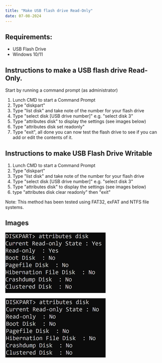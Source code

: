 ```yaml
---
title: "Make USB flash drive Read-Only"
date: 07-08-2024
---
```


## Requirements:
 - USB Flash Drive
 - Windows 10/11
   
## Instructions to make a USB flash drive Read-Only.

Start by running a command prompt (as administrator)

1. Lunch CMD to start a Command Prompt
2. Type "diskpart"
1. Type "list disk" and take note of the number for your flash drive
1. Type "select disk [USB drive number]" e.g. "select disk 3"
1. Type "attributes disk" to display the settings (see images below)
1. Type "attributes disk set readonly"
1. Type "exit", all done you can now test the flash drive to see if you can add or edit the contents of it.

## Instructions to make USB Flash Drive Writable

1. Lunch CMD to start a Command Prompt
2. Type "diskpart"
1. Type "list disk" and take note of the number for your flash drive
1. Type "select disk [USB drive number]" e.g. "select disk 3"
1. Type "attributes disk" to display the settings (see images below)
1. type "attributes disk clear readonly" then "exit"

Note: This method has been tested using FAT32, exFAT and NTFS file systems.

## Images

![DISKPART command displaying the Read-Only flag is set to Yes](https://github.com/catchcoder/blog/blob/73ff6ccc36be5da085a4d2070c20fb4bb75c08fa/_images/diskpart-readonly-set.PNG)

![DISKPART command displaying he Read-Only flag is set to No](https://github.com/catchcoder/blog/blob/73ff6ccc36be5da085a4d2070c20fb4bb75c08fa/_images/diskpart-readonly-cleared.PNG)
